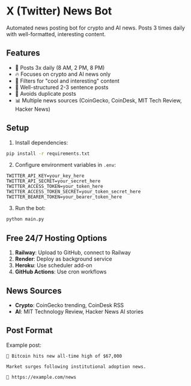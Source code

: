 # X (Twitter) News Bot

Automated news posting bot for crypto and AI news. Posts 3 times daily with well-formatted, interesting content.

## Features

- 🚀 Posts 3x daily (8 AM, 2 PM, 8 PM)
- 🔥 Focuses on crypto and AI news only
- 💎 Filters for "cool and interesting" content
- 📝 Well-structured 2-3 sentence posts
- 🔄 Avoids duplicate posts
- 📊 Multiple news sources (CoinGecko, CoinDesk, MIT Tech Review, Hacker News)

## Setup

1. Install dependencies:
```bash
pip install -r requirements.txt
```

2. Configure environment variables in `.env`:
```
TWITTER_API_KEY=your_key_here
TWITTER_API_SECRET=your_secret_here
TWITTER_ACCESS_TOKEN=your_token_here
TWITTER_ACCESS_TOKEN_SECRET=your_token_secret_here
TWITTER_BEARER_TOKEN=your_bearer_token_here
```

3. Run the bot:
```bash
python main.py
```

## Free 24/7 Hosting Options

1. **Railway**: Upload to GitHub, connect to Railway
2. **Render**: Deploy as background service
3. **Heroku**: Use scheduler add-on
4. **GitHub Actions**: Use cron workflows

## News Sources

- **Crypto**: CoinGecko trending, CoinDesk RSS
- **AI**: MIT Technology Review, Hacker News AI stories

## Post Format

Example post:
```
🚀 Bitcoin hits new all-time high of $67,000

Market surges following institutional adoption news.

🔗 https://example.com/news
``` 
 